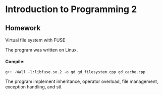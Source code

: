 # Introduction to Programming 2
## Homework

Virtual file system with FUSE

The program was written on Linux.

#### Compile:
`g++ -Wall -l:libfuse.so.2 -o gd gd_filesystem.cpp gd_cache.cpp`

The program implement inheritance, operator overload, file management, exception handling, and stl.
